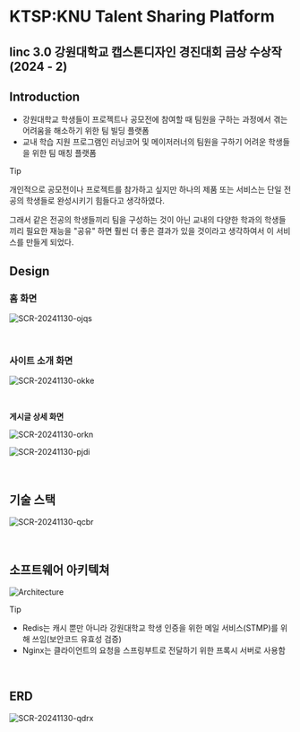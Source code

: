 # KTSP:KNU Talent Sharing Platform
## linc 3.0 강원대학교 캡스톤디자인 경진대회 금상 수상작(2024 - 2)

## Introduction

- 강원대학교 학생들이 프로젝트나 공모전에 참여할 때 팀원을 구하는 과정에서 겪는 어려움을 해소하기 위한 팀 빌딩 플랫폼
- 교내 학습 지원 프로그램인 러닝코어 및 메이저러너의 팀원을 구하기 어려운 학생들을 위한 팀 매칭 플랫폼

> [!TIP]
>
> 개인적으로 공모전이나 프로젝트를 참가하고 싶지만 하나의 제품 또는 서비스는 단일 전공의 학생들로 완성시키기 힘들다고 생각하였다.
>
> 그래서 같은 전공의 학생들끼리 팀을 구성하는 것이 아닌 교내의 다양한 학과의 학생들끼리 필요한 재능을 "공유" 하면 훨씬 더 좋은 결과가 있을 것이라고 생각하여서 이 서비스를 만들게 되었다.



## Design

### **홈 화면**

![SCR-20241130-ojqs](images/README/SCR-20241130-ojqs.png)

<br>

### **사이트 소개 화면**

![SCR-20241130-okke](images/README/SCR-20241130-okke.png)

<br>

**게시글 상세 화면**

![SCR-20241130-orkn](images/README/SCR-20241130-orkn.png)

![SCR-20241130-pjdi](images/README/SCR-20241130-pjdi.png)

<br>

## 기술 스택

![SCR-20241130-qcbr](images/README/SCR-20241130-qcbr.png)

<br>

## 소프트웨어 아키텍쳐

![Architecture](images/README/Architecture.png)

> [!TIP]
>
> - Redis는 캐시 뿐만 아니라 강원대학교 학생 인증을 위한 메일 서비스(STMP)를 위해 쓰임(보안코드 유효성 검증)
> - Nginx는 클라이언트의 요청을 스프링부트로 전달하기 위한 프록시 서버로 사용함

<br>

## ERD

![SCR-20241130-qdrx](images/README/SCR-20241130-qdrx.png)
